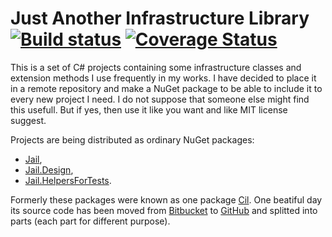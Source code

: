 # Just Another Infrastructure Library [![Build status](https://ci.appveyor.com/api/projects/status/thaf807e5s5jybwe?svg=true)](https://ci.appveyor.com/project/hoborg91/jail) [![Coverage Status](https://coveralls.io/repos/github/hoborg91/jail/badge.svg?branch=master)](https://coveralls.io/github/hoborg91/jail?branch=master)

This is a set of C# projects containing some infrastructure classes and extension methods I use frequently in my works.
I have decided to place it in a remote repository and make a NuGet package to be able to include it to every new project I need.
I do not suppose that someone else might find this usefull. But if yes, then use it like you want and like MIT license suggest.

Projects are being distributed as ordinary NuGet packages:
* [Jail](https://www.nuget.org/packages/Jail/), 
* [Jail.Design](https://www.nuget.org/packages/Jail.Design/), 
* [Jail.HelpersForTests](https://www.nuget.org/packages/Jail.HelpersForTests/).

Formerly these packages were known as one package [Cil](https://www.nuget.org/packages/Cil/).
One beatiful day its source code has been moved from [Bitbucket](https://bitbucket.org/hoborg91/cil) to [GitHub](https://github.com/hoborg91/jail) and splitted into parts (each part for different purpose).
